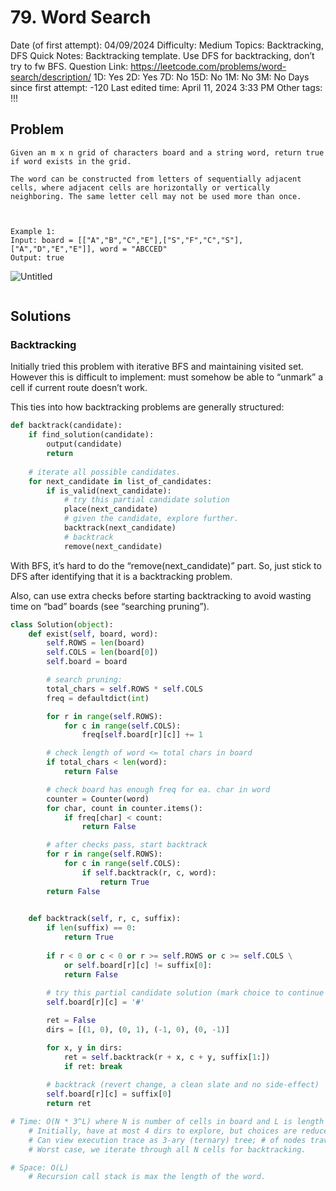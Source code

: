 # 79. Word Search

Date (of first attempt): 04/09/2024
Difficulty: Medium
Topics: Backtracking, DFS
Quick Notes: Backtracking template. Use DFS for backtracking, don’t try to fw BFS.
Question Link: https://leetcode.com/problems/word-search/description/
1D: Yes
2D: Yes
7D: No
15D: No
1M: No
3M: No
Days since first attempt: -120
Last edited time: April 11, 2024 3:33 PM
Other tags: !!!

## Problem

```
Given an m x n grid of characters board and a string word, return true if word exists in the grid.

The word can be constructed from letters of sequentially adjacent cells, where adjacent cells are horizontally or vertically neighboring. The same letter cell may not be used more than once.

 

Example 1:
Input: board = [["A","B","C","E"],["S","F","C","S"],["A","D","E","E"]], word = "ABCCED"
Output: true
```

![Untitled](79%20Word%20Search%205a65441e01274aae8a9e324011c7f8a6/Untitled.png)

```

```

## Solutions

### Backtracking

Initially tried this problem with iterative BFS and maintaining visited set. However this is difficult to implement: must somehow be able to “unmark” a cell if current route doesn’t work.

This ties into how backtracking problems are generally structured:

```python
def backtrack(candidate):
    if find_solution(candidate):
        output(candidate)
        return
    
    # iterate all possible candidates.
    for next_candidate in list_of_candidates:
        if is_valid(next_candidate):
            # try this partial candidate solution
            place(next_candidate)
            # given the candidate, explore further.
            backtrack(next_candidate)
            # backtrack
            remove(next_candidate)
```

With BFS, it’s hard to do the “remove(next_candidate)” part. So, just stick to DFS after identifying that it is a backtracking problem.

Also, can use extra checks before starting backtracking to avoid wasting time on “bad” boards (see “searching pruning”). 

```python
class Solution(object):
    def exist(self, board, word):
        self.ROWS = len(board)
        self.COLS = len(board[0])
        self.board = board

        # search pruning:
        total_chars = self.ROWS * self.COLS
        freq = defaultdict(int)

        for r in range(self.ROWS):
            for c in range(self.COLS):
                freq[self.board[r][c]] += 1

        # check length of word <= total chars in board
        if total_chars < len(word):
            return False

        # check board has enough freq for ea. char in word
        counter = Counter(word)
        for char, count in counter.items():
            if freq[char] < count:
                return False

        # after checks pass, start backtrack
        for r in range(self.ROWS):
            for c in range(self.COLS):
                if self.backtrack(r, c, word):
                    return True
        return False

    
    def backtrack(self, r, c, suffix):
        if len(suffix) == 0:
            return True
        
        if r < 0 or c < 0 or r >= self.ROWS or c >= self.COLS \
            or self.board[r][c] != suffix[0]:
            return False
        
        # try this partial candidate solution (mark choice to continue exploring)
        self.board[r][c] = '#'

        ret = False
        dirs = [(1, 0), (0, 1), (-1, 0), (0, -1)]

        for x, y in dirs:
            ret = self.backtrack(r + x, c + y, suffix[1:])
            if ret: break
        
        # backtrack (revert change, a clean slate and no side-effect)
        self.board[r][c] = suffix[0]
        return ret

# Time: O(N * 3^L) where N is number of cells in board and L is length of word.
    # Initially, have at most 4 dirs to explore, but choices are reduced to 3 b/c we won't go back to where we come from.
    # Can view execution trace as 3-ary (ternary) tree; # of nodes traversed = 3^L. 
    # Worst case, we iterate through all N cells for backtracking.

# Space: O(L)
    # Recursion call stack is max the length of the word.
```
